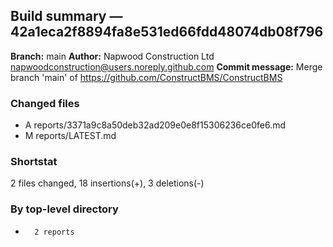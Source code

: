 ## Build summary — 42a1eca2f8894fa8e531ed66fdd48074db08f796

**Branch:** main **Author:** Napwood Construction Ltd <napwoodconstruction@users.noreply.github.com>
**Commit message:** Merge branch 'main' of https://github.com/ConstructBMS/ConstructBMS

### Changed files

- A reports/3371a9c8a50deb32ad209e0e8f15306236ce0fe6.md
- M reports/LATEST.md

### Shortstat

2 files changed, 18 insertions(+), 3 deletions(-)

### By top-level directory

-       2 reports
